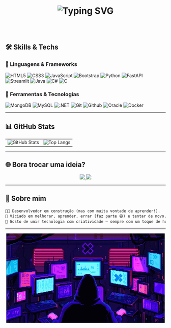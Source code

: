 
<h1 align="center">
  <img src="https://readme-typing-svg.herokuapp.com?font=Cambria&weight=500&size=31&duration=1000&pause=1000&color=8E00FF&width=435&lines=Hello+Everyone+%F0%9F%91%8B;Eu+sou+Davi;%C3%89+um+prazer+te-lo(a)+por+aqui!" alt="Typing SVG" />
</h1>


<br><br>

## 🛠️ Skills & Techs 

### 🧠 Linguagens & Frameworks
![HTML5](https://img.shields.io/badge/HTML5-4B0082?style=for-the-badge&logo=html5&logoColor=white)
![CSS3](https://img.shields.io/badge/CSS3-4B0082?style=for-the-badge&logo=CSS3&logoColor=white)
![JavaScript](https://img.shields.io/badge/JavaScript-4B0082?style=for-the-badge&logo=javascript&logoColor=white)
![Bootstrap](https://img.shields.io/badge/Bootstrap-4B0082?style=for-the-badge&logo=bootstrap&logoColor=white)
![Python](https://img.shields.io/badge/Python-4B0082?style=for-the-badge&logo=python&logoColor=white)
![FastAPI](https://img.shields.io/badge/FastAPI-4B0082?style=for-the-badge&logo=fastapi&logoColor=white)
![Streamlit](https://img.shields.io/badge/Streamlit-4B0082?style=for-the-badge&logo=streamlit&logoColor=white)
![Java](https://img.shields.io/badge/Java-4B0082?style=for-the-badge&logo=openjdk&logoColor=white)
![C#](https://img.shields.io/badge/C%23-4B0082?style=for-the-badge&logo=csharp&logoColor=white)
![C](https://img.shields.io/badge/C-4B0082?style=for-the-badge&logo=c&logoColor=white)

### 🧰 Ferramentas & Tecnologias
![MongoDB](https://img.shields.io/badge/MongoDB-4B0082?style=for-the-badge&logo=mongodb&logoColor=white)
![MySQL](https://img.shields.io/badge/MySQL-4B0082?style=for-the-badge&logo=mysql&logoColor=white)
![.NET](https://img.shields.io/badge/.NET-4B0082?style=for-the-badge&logo=dotnet&logoColor=white)
![Git](https://img.shields.io/badge/GIT-4B0082?style=for-the-badge&logo=git&logoColor=white)
![Github](https://img.shields.io/badge/github-4B0082?style=for-the-badge&logo=github&logoColor=white)
![Oracle](https://img.shields.io/badge/Oracle-4B0082?style=for-the-badge&logo=Oracle&logoColor=white)
![Docker](https://img.shields.io/badge/Docker-4B0082?style=for-the-badge&logo=docker&logoColor=white)


---

## 📊 GitHub Stats

<table align="center">
  <tr>
    <td>
      <img src="https://github-readme-stats.vercel.app/api?username=DaviHuene&show_icons=true&hide=contribs,prs&cache_seconds=86400&theme=midnight-purple" alt="GitHub Stats" height="180">
    </td>
    <td>
      <img src="https://github-readme-stats.vercel.app/api/top-langs/?username=DaviHuene&layout=compact&langs_count=8&theme=midnight-purple" alt="Top Langs" height="180">
    </td>
  </tr>
</table>

---

## 🌐 Bora trocar uma ideia?

<p align="center">
  <a href="https://www.linkedin.com/in/davi-ângelo-martins-paes-huene/" target="_blank">
    <img src="https://img.shields.io/badge/linkedin-4B0082?style=for-the-badge&logo=LinkedIn&logoColor=white"/>
  </a>
  <a href="mailto:Daviangelohuene2021@gmail.com">
    <img src="https://img.shields.io/badge/Gmail-4B0082?style=for-the-badge&logo=gmail&logoColor=white"/>
  </a>
</p>

---

## 🚀 Sobre mim

```txt
🧑‍💻 Desenvolvedor em construção (mas com muita vontade de aprender!).
🎯 Viciado em melhorar, aprender, errar (faz parte 😅) e tentar de novo.
🧩 Gosto de unir tecnologia com criatividade – sempre com um toque de humor!
```
---

<p align="center">
  <img src="pixels-neon.gif" height="280" alt="Coding Animation">
</p>
